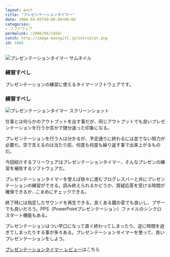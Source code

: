 ```yaml
---
layout: post
title: "プレゼンテーションタイマー"
date: 2006-04-05T09:00:00+09:00
categories:
- ソフトウェア
permalink: /2006/04/1458/
catch: http://image.moongift.jp/intro2/pt.png
id: 1465
---
```

 ![プレゼンテーションタイマー サムネイル](http://image.moongift.jp/intro2/pt.t.png "プレゼンテーションタイマー サムネイル")
  

### 練習すべし
  
プレゼンテーションの練習に使えるタイマーソフトウェアです。  
<!--more-->  

### 練習すべし
  

![プレゼンテーションタイマー スクリーンショット](http://image.moongift.jp/intro2/pt.png "プレゼンテーションタイマー スクリーンショット")

  

仕事とは何らかのアウトプットを出す事だが、同じアウトプットでも良いプレゼンテーションを行うか否かで随分違った印象になる。

  

プレゼンテーションを行う人は分かるが、予定通りに終わるには並でない努力が必要だ。空で言えるのは当たり前、何度も何度も繰り返す事で出来上がるものだ。

  

今回紹介するフリーウェアはプレゼンテーションタイマー、そんなプレゼンの練習を補佐するソフトウェアだ。

  

プレゼンテーションタイマーを使えば徐々に進むプログレスバーと共にプレゼンテーションの練習ができる。読み終えられるかどうか、質疑応答を受ける時間が確保できるか…こまめにチェックできる。

  

終了時には指定したサウンドを再生できる。良くある鐘の音でも良いし、ブザーでも良いだろう。PPS（PowerPointプレゼンテーション）ファイルのシンクロスタート機能もある。

  

プレゼンテーションはつい早口になって直ぐ終わってしまったり、逆に時間を過ぎてしまったりする事が多々ある。プレゼンテーションタイマーを使って、良いプレゼンテーションをしよう。

  

[プレゼンテーションタイマー レビュー](http://fw.moongift.jp/review/i-1469.html)はこちら

